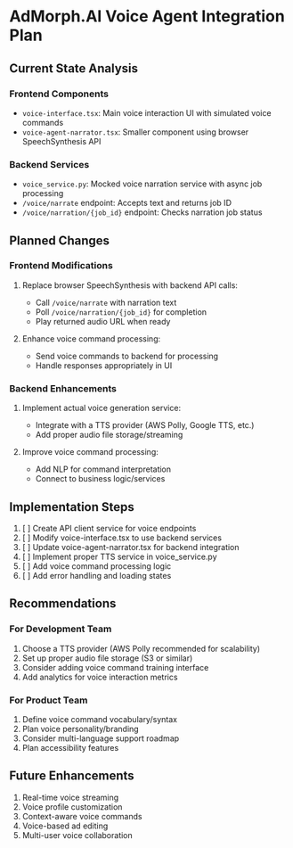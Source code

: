 # AdMorph.AI Voice Agent Integration Plan

## Current State Analysis

### Frontend Components
- `voice-interface.tsx`: Main voice interaction UI with simulated voice commands
- `voice-agent-narrator.tsx`: Smaller component using browser SpeechSynthesis API

### Backend Services
- `voice_service.py`: Mocked voice narration service with async job processing
- `/voice/narrate` endpoint: Accepts text and returns job ID
- `/voice/narration/{job_id}` endpoint: Checks narration job status

## Planned Changes

### Frontend Modifications
1. Replace browser SpeechSynthesis with backend API calls:
   - Call `/voice/narrate` with narration text
   - Poll `/voice/narration/{job_id}` for completion
   - Play returned audio URL when ready

2. Enhance voice command processing:
   - Send voice commands to backend for processing
   - Handle responses appropriately in UI

### Backend Enhancements
1. Implement actual voice generation service:
   - Integrate with a TTS provider (AWS Polly, Google TTS, etc.)
   - Add proper audio file storage/streaming

2. Improve voice command processing:
   - Add NLP for command interpretation
   - Connect to business logic/services

## Implementation Steps

1. [ ] Create API client service for voice endpoints
2. [ ] Modify voice-interface.tsx to use backend services
3. [ ] Update voice-agent-narrator.tsx for backend integration
4. [ ] Implement proper TTS service in voice_service.py
5. [ ] Add voice command processing logic
6. [ ] Add error handling and loading states

## Recommendations

### For Development Team
1. Choose a TTS provider (AWS Polly recommended for scalability)
2. Set up proper audio file storage (S3 or similar)
3. Consider adding voice command training interface
4. Add analytics for voice interaction metrics

### For Product Team
1. Define voice command vocabulary/syntax
2. Plan voice personality/branding
3. Consider multi-language support roadmap
4. Plan accessibility features

## Future Enhancements
1. Real-time voice streaming
2. Voice profile customization
3. Context-aware voice commands
4. Voice-based ad editing
5. Multi-user voice collaboration

